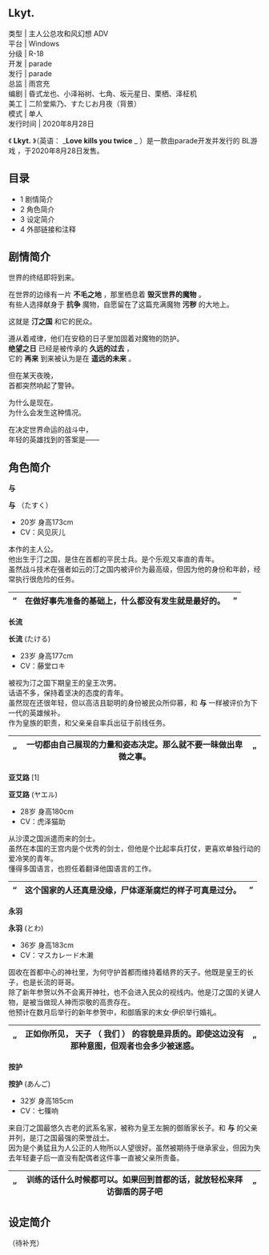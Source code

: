 Lkyt.  
---  
类型  |  主人公总攻和风幻想  ADV   
平台  |  Windows   
分级  |  R-18   
开发  |  parade   
发行  |  parade   
总监  |  雨宫充   
编剧  |  昏式龙也、小泽裕树、七角、坂元星日、栗栖、泽柾机   
美工  |  二阶堂紫乃、すたじお月夜（背景）   
模式  |  单人   
发行时间  |  2020年8月28日   
  
《 **Lkyt.** 》（英语：  _**Love kills you twice** _ ）是一款由parade开发并发行的  BL游戏
，于2020年8月28日发售。

##  目录

  * 1  剧情简介 
  * 2  角色简介 
  * 3  设定简介 
  * 4  外部链接和注释 

##  剧情简介

世界的终结即将到来。  
  
在世界的边缘有一片 **不毛之地** ，那里栖息着 **毁灭世界的魔物** 。  
有些人选择献身于 **抗争** 魔物，自愿留在了这篇充满魔物 **污秽** 的大地上。  
  
这就是 **汀之国** 和它的民众。  
  
遵从着戒律，他们在安稳的日子里加固着对魔物的防护。  
**绝望之日** 已经是被传承的 **久远的过去** ，  
它的 **再来** 到来被认为是在 **遥远的未来** 。  
  
但在某天夜晚，  
首都突然响起了警钟。  
  
为什么是现在。  
为什么会发生这种情况。  
  
在决定世界命运的战斗中，  
年轻的英雄找到的答案是——

##  角色简介

**与**

**与** （たすく）  

  * 20岁 身高173cm 
  * CV：风见灰儿 

本作的主人公。  
他出生于汀之国，是住在首都的平民士兵。是个乐观又率直的青年。  
虽然战斗技术在强者如云的汀之国内被评价为最高级，但因为他的身份和年龄，经常执行很危险的任务。

“  |  在做好事先准备的基础上，什么都没有发生就是最好的。  |  ”   
---|---|---  
  
**长流**

**长流** (たける)  

  * 23岁 身高177cm 
  * CV：藤堂ロキ 

被视为汀之国下期皇王的皇王次男。  
话语不多，保持着坚决的态度的青年。  
虽然现在还很年轻，但以高洁且聪明的身份被民众所仰慕，和 **与** 一样被评价为下一代的英雄候补。  
作为皇族的职责，和父亲亲自率兵出征于前线任务。

“  |  一切都由自己展现的力量和姿态决定。那么就不要一昧做出卑微之事。  |  ”   
---|---|---  
  
**亚艾路** [1]

**亚艾路** (ヤエル)  

  * 28岁 身高180cm 
  * CV：虎泽猫助 

从沙漠之国派遣而来的剑士。  
虽然在本国的王宫内是个优秀的剑士，但他是个比起率兵打仗，更喜欢单独行动的爱冷笑的青年。  
懂得多国语言，也担任着翻译他国语言的工作。

“  |  这个国家的人还真是没缘，尸体逐渐腐烂的样子可真是过分。  |  ”   
---|---|---  
  
**永羽**

**永羽** (とわ)  

  * 36岁 身高183cm 
  * CV：マスカレード木濑 

固收在首都中心的神社里，为何守护首都而维持着结界的天子。他既是皇王的长子，也是长流的哥哥。  
除了新年参贺以外不会离开神社，也不会进入民众的视线内。他是汀之国的关键人物，是被当做现人神而崇敬的高贵存在。  
他预计在数月后举行的新年参贺中，和御盾家的末女·伊织举行婚礼。

“  |  正如你所见，  天子  （  我们  ）  的容貌是异质的。即使这边没有那种意图，但观者也会多少被迷惑。  |  ”   
---|---|---  
  
**按护**

**按护** (あんご)  

  * 32岁 身高185cm 
  * CV：七篠响 

来自汀之国最悠久古老的武系名家，被称为皇王左腕的御盾家长子。和 **与** 的父亲并列，是汀之国最强的荣誉战士。  
因为是个勇猛且为人公正的人物所以人望很好。虽然被期待于继承家业，但因为失去年轻妻子后一直没有配偶者这件事一直被父亲所责备。

“  |  训练的话什么时候都可以。如果回到首都的话，就放轻松来拜访御盾的房子吧  |  ”   
---|---|---  
  
##  设定简介

（待补充）